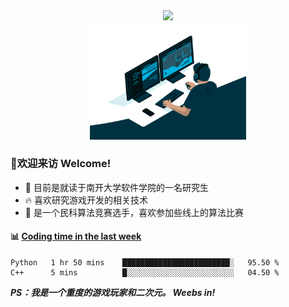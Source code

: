 <div align="center">
<img src=https://readme-typing-svg.herokuapp.com?font=Fira+Code&size=25&pause=1000&center=true&vCenter=true&width=435&lines=Hello+world!;%E8%B0%A2%E8%B0%A2%E4%BD%A0%E8%BF%99%E4%B9%88%E5%8F%AF%E7%88%B1%E8%BF%98%E6%9D%A5%E7%9C%8B%E6%88%91%EF%BC%81>
</div>

<div align="center">
<img src="asset/code.gif" width=250 title="Do what you like, and do it best!">
</div>

###  👋欢迎来访 Welcome!
  - :spaghetti: 目前是就读于南开大学软件学院的一名研究生
  - :fire: 喜欢研究游戏开发的相关技术
  - :triumph: 是一个民科算法竞赛选手，喜欢参加些线上的算法比赛 

#### :bar_chart: [Coding time in the last week](https://github.com/muety/wakapi)
<!--START_SECTION:waka-->
```text
Python   1 hr 50 mins    ████████████████████████░   95.50 %
C++      5 mins          █░░░░░░░░░░░░░░░░░░░░░░░░   04.50 %
```
<!--END_SECTION:waka-->

***PS：我是一个重度的游戏玩家和二次元。 Weebs in!***
